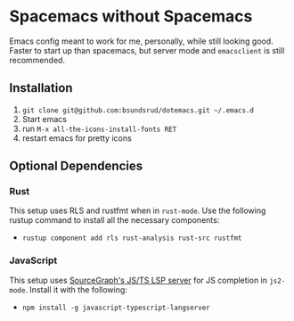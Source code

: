 # Spacemacs without Spacemacs

Emacs config meant to work for me, personally, while still looking good.  Faster to start up than spacemacs, but server mode and `emacsclient` is still recommended.

## Installation

1. `git clone git@github.com:bsundsrud/dotemacs.git ~/.emacs.d`
2. Start emacs
3. run `M-x all-the-icons-install-fonts RET`
4. restart emacs for pretty icons

## Optional Dependencies

### Rust

This setup uses RLS and rustfmt when in `rust-mode`.  Use the following rustup command to install all the necessary components:

* `rustup component add rls rust-analysis rust-src rustfmt`

### JavaScript

This setup uses [SourceGraph's JS/TS LSP server](https://github.com/sourcegraph/javascript-typescript-langserver) for JS completion in `js2-mode`.  Install it with the following:

* `npm install -g javascript-typescript-langserver`
